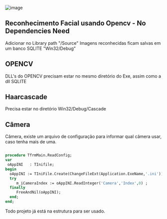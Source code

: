 
![image](https://github.com/BoscoBecker/DelphiFacial/assets/6303278/0ad0e398-78d9-4404-b8b4-1dff65b1441d)


## Reconhecimento Facial usando Opencv  - No Dependencies Need

Adicionar no Library path  "/Source"
Imagens reconhecidas ficam salvas em um banco SQLITE  "Win32/Debug"

## OPENCV
DLL's do OPENCV precisam estar no mesmo diretório do Exe, assim como a dll SQLITE

## Haarcascade
Precisa estar no diretório Win32/Debug/Cascade

## Câmera
Câmera, existe um arquivo de configuração para informar qual câmera usar, caso tenha mais de uma.

``` pascal

procedure TfrmMain.ReadConfig;
var
 oAppINI   : TInifile;
begin
  oAppINI := TIniFile.Create(ChangeFileExt(Application.ExeName,'.ini')) ;
  try
     m_iCameraIndex := oAppINI.ReadInteger('Camera','Index',0) ;
  finally
     FreeAndNil(oAppINI);
  end;
end;
```

Todo projeto já está na estrutura para ser usado.
